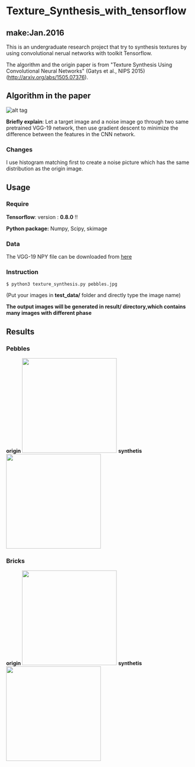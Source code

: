 # Texture_Synthesis_with_tensorflow    

##                make:Jan.2016

This is an undergraduate research project that try to synthesis textures by using convolutional nerual networks with toolkit Tensorflow.

The algorithm and the origin paper is from "Texture Synthesis Using Convolutional Neural Networks" (Gatys et al., NIPS 2015) (http://arxiv.org/abs/1505.07376).

## Algorithm in the paper
![alt tag](http://i.imgur.com/r0sHxNs.png)

**Briefly explain**: Let a target image and a noise image go through two same pretrained VGG-19 network, then use gradient descent to minimize the difference between the features in the CNN network.

### Changes
I use histogram matching first to create a noise picture which has the same distribution as the origin image.

## Usage
### Require
**Tensorflow**: version : **0.8.0** !!

**Python package:** Numpy, Scipy, skimage 

### Data
The VGG-19 NPY file can be downloaded from [here](https://mega.nz/#!xZ8glS6J!MAnE91ND_WyfZ_8mvkuSa2YcA7q-1ehfSm-Q1fxOvvs)

### Instruction
`$ python3 texture_synthesis.py pebbles.jpg`

(Put your images in **test_data/** folder and directly type the image name)

**The output images will be generated in result/ directory,which contains many images with different phase**

## Results
### Pebbles
**origin**
<img src="http://i.imgur.com/hlfckUu.png" width="256" height="256">
**synthetis**
<img src="http://i.imgur.com/s3zyPM7.png" width="256" height="256">

### Bricks
**origin**
<img src="http://i.imgur.com/bxwaRFA.png" width="256" height="256">
**synthetis**
<img src="http://i.imgur.com/QpiRrPo.png" width="256" height="256">
